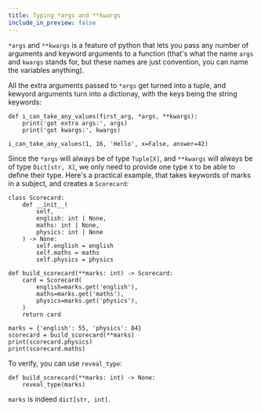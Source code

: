 ```yaml
---
title: Typing *args and **kwargs
include_in_preview: false
---
```


`*args` and `**kwargs` is a feature of python that lets you pass any number of
arguments and keyword arguments to a function (that's what the name `args` and
`kwargs` stands for, but these names are just convention, you can name the
variables anything).

All the extra arguments passed to `*args` get turned into a tuple, and kewyord
arguments turn into a dictionay, with the keys being the string keywords:

```{.python .example}
def i_can_take_any_values(first_arg, *args, **kwargs):
    print('got extra args:', args)
    print('got kwargs:', kwargs)

i_can_take_any_values(1, 16, 'Hello', x=False, answer=42)
```

Since the `*args` will always be of type `Tuple[X]`, and `**kwargs` will always
be of type `Dict[str, X]`, we only need to provide one type `X` to be able to
define their type. Here's a practical example, that takes keywords of marks in a
subject, and creates a `Scorecard`:

```{.python .example}
class Scorecard:
    def __init__(
        self,
        english: int | None,
        maths: int | None,
        physics: int | None
    ) -> None:
        self.english = english
        self.maths = maths
        self.physics = physics

def build_scorecard(**marks: int) -> Scorecard:
    card = Scorecard(
        english=marks.get('english'),
        maths=marks.get('maths'),
        physics=marks.get('physics'),
    )
    return card

marks = {'english': 55, 'physics': 84}
scorecard = build_scorecard(**marks)
print(scorecard.physics)
print(scorecard.maths)
```

To verify, you can use `reveal_type`:

```{.python .example}
def build_scorecard(**marks: int) -> None:
    reveal_type(marks)
```

`marks` is indeed `dict[str, int]`.
